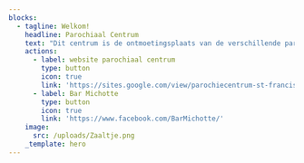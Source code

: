 ```yaml
---
blocks:
  - tagline: Welkom!
    headline: Parochiaal Centrum
    text: "Dit centrum is de ontmoetingsplaats van de verschillende parochiale verenigingen, die er dankbaar gebruik van maken.\n\n*’s Zondags*\_is het Parochiaal Centrum voor iedereen open\_*tussen 11u. en 13u.*\_Ga er gerust eens iets drinken met je vrienden.\n\nElke vrijdag  kan je tussen 11u30 - 14u30 terecht bij Bar Michotte, een buurtcafé waar mensen met een beperking achter de kookpotten staan. Ze toveren er soep, broodjes en een dessert op tafel om je vingers van af te likken!\n\nHet parochiecentrum dient\_**NOOIT**\_voor particuliere activiteiten en feestelijkheden.\n\ncontact: Frank Lierman 016 257 759\_of 0483 454 64 [Frank.lierman@skynet.be](mailto:Frank.lierman@skynet.be)\_&#x20;\n"
    actions:
      - label: website parochiaal centrum
        type: button
        icon: true
        link: 'https://sites.google.com/view/parochiecentrum-st-franciscus/homepage'
      - label: Bar Michotte
        type: button
        icon: true
        link: 'https://www.facebook.com/BarMichotte/'
    image:
      src: /uploads/Zaaltje.png
    _template: hero
---
```


